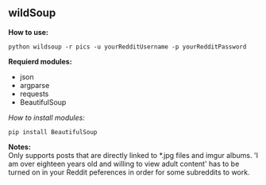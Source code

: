 ## wildSoup
**How to use:**

```
python wildsoup -r pics -u yourRedditUsername -p yourRedditPassword
```

**Requierd modules:**
* json
* argparse
* requests
* BeautifulSoup

*How to install modules:*
```
pip install BeautifulSoup
```

**Notes:**<br>Only supports posts that are directly linked to *.jpg files and imgur albums.
'I am over eighteen years old and willing to view adult content' has to be turned on in your Reddit peferences in order for some subreddits to work.
